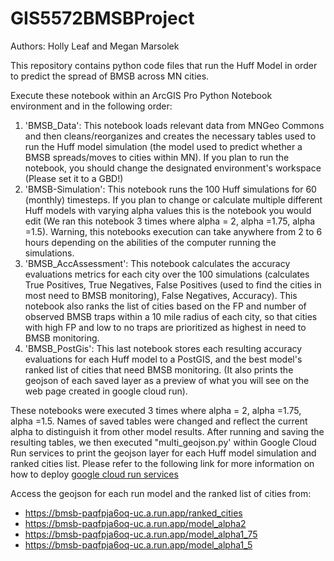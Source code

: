 # GIS5572BMSBProject

Authors: Holly Leaf and Megan Marsolek

This repository contains python code files that run the Huff Model in order to predict the spread of BMSB across MN cities.

Execute these notebook within an ArcGIS Pro Python Notebook environment and in the following order:

1. 'BMSB_Data': This notebook loads relevant data from MNGeo Commons and then cleans/reorganizes and creates the necessary tables used to run the Huff model simulation (the model used to predict whether a BMSB spreads/moves to cities within MN). If you plan to run the notebook, you should change the designated environment's workspace (Please set it to a GBD!)
2. 'BMSB-Simulation': This notebook runs the 100 Huff simulations for 60 (monthly) timesteps. If you plan to change or calculate multiple different Huff models with varying alpha values this is the notebook you would edit (We ran this notebook 3 times where alpha = 2, alpha =1.75, alpha =1.5). Warning, this notebooks execution can take anywhere from 2 to 6 hours depending on the abilities of the computer running the simulations. 
3. 'BMSB_AccAssessment': This notebook calculates the accuracy evaluations metrics for each city over the 100 simulations (calculates True Positives, True Negatives, False Positives (used to find the cities in most need to BMSB monitoring), False Negatives, Accuracy). This notebook also ranks the list of cities based on the FP and number of observed BMSB traps within a 10 mile radius of each city, so that cities with high FP and low to no traps are prioritized as highest in need to BMSB monitoring. 
4. 'BMSB_PostGis': This last notebook stores each resulting accuracy evaluations for each Huff model to a PostGIS, and the best model's ranked list of cities that need BMSB monitoring. (It also prints the geojson of each saved layer as a preview of what you will see on the web page created in google cloud run). 

These notebooks were executed 3 times where alpha = 2, alpha =1.75, alpha =1.5. Names of saved tables were changed and reflect the current alpha to distinguish it from other model results. After running and saving the resulting tables, we then executed "multi_geojson.py' within Google Cloud Run services to print the geojson layer for each Huff model simulation and ranked cities list. Please refer to the following link for more information on how to deploy [google cloud run services](https://cloud.google.com/run/docs/quickstarts/build-and-deploy/deploy-python-service)

Access the geojson for each run model and the ranked list of cities from: 
* https://bmsb-paqfpja6oq-uc.a.run.app/ranked_cities
* https://bmsb-paqfpja6oq-uc.a.run.app/model_alpha2
* https://bmsb-paqfpja6oq-uc.a.run.app/model_alpha1_75
* https://bmsb-paqfpja6oq-uc.a.run.app/model_alpha1_5
